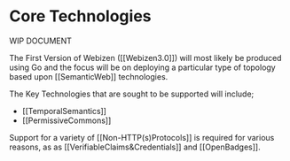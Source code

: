 # Core Technologies

WIP DOCUMENT

The First Version of Webizen ([[Webizen3.0]]) will most likely be produced using Go and the focus will be on deploying a particular type of topology based upon [[SemanticWeb]] technologies.

The Key Technologies that are sought to be supported will include;

- [[TemporalSemantics]] 
- [[PermissiveCommons]]

Support for a variety of [[Non-HTTP(s)Protocols]] is required for various reasons, as as [[VerifiableClaims&Credentials]] and [[OpenBadges]].

